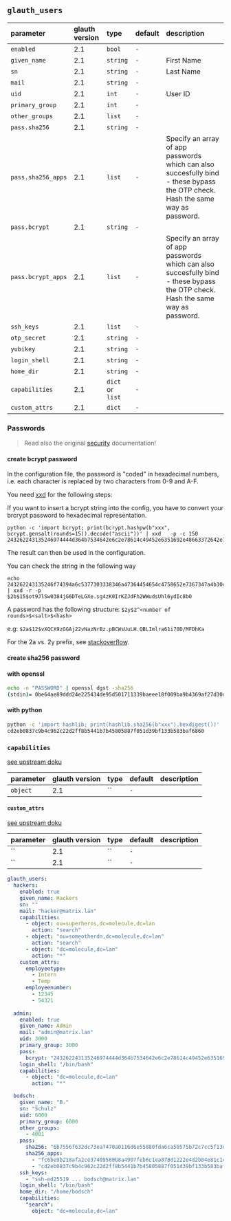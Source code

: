  
## `glauth_users`

| parameter          | glauth version | type     | default | description |
| :---               | :---           | :---     | :---    | :---        |
| `enabled`          | 2.1            | `bool`   | `-`     |             |
| `given_name`       | 2.1            | `string` | `-`     | First Name  |
| `sn`               | 2.1            | `string` | `-`     | Last Name   |
| `mail`             | 2.1            | `string` | `-`     |             |
| `uid`              | 2.1            | `int`    | `-`     | User ID     |
| `primary_group`    | 2.1            | `int`    | `-`     |             |
| `other_groups`     | 2.1            | `list`   | `-`     |             |
| `pass.sha256`      | 2.1            | `string` | `-`     |             |
| `pass.sha256_apps` | 2.1            | `list`   | `-`     | Specify an array of app passwords which can also succesfully bind - these bypass the OTP check. Hash the same way as password.            |
| `pass.bcrypt`      | 2.1            | `string` | `-`     |             |
| `pass.bcrypt_apps` | 2.1            | `list`   | `-`     | Specify an array of app passwords which can also succesfully bind - these bypass the OTP check. Hash the same way as password.            |
| `ssh_keys`         | 2.1            | `list`   | `-`     |             |
| `otp_secret`       | 2.1            | `string` | `-`     |             |
| `yubikey`          | 2.1            | `string` | `-`     |             |
| `login_shell`      | 2.1            | `string` | `-`     |             |
| `home_dir`         | 2.1            | `string` | `-`     |             |
| `capabilities`     | 2.1            | `dict` or `list`  | `-`     |             |
| `custom_attrs`     | 2.1            | `dict`   | `-`     |             |

### Passwords

> Read also the original [security](https://glauth.github.io/docs/security.html) documentation!

#### create bcrypt password

In the configuration file, the password is "coded" in hexadecimal numbers, i.e. each character is replaced by two characters from 0-9 and A-F.

You need [xxd](https://command-not-found.com/xxd) for the following steps:

If you want to insert a bcrypt string into the config, you have to convert your brcrypt password to hexadecimal representation.

```shell
python -c 'import bcrypt; print(bcrypt.hashpw(b"xxx", bcrypt.gensalt(rounds=15)).decode("ascii"))' | xxd   -p -c 150
243262243135246974444d364b7534642e6c2e78614c49452e6351692e48663372642e753863796e704c4a4b6b623176674f6c72763453525976362e0a
```
The result can then be used in the configuration.

You can check the string in the following way
```shell
echo 243262243135246f74394a6c5377303338346a47364454654c4758652e7367347a4b3049724b5a4a64466832575775647355686c367964496338624f0a | xxd -r -p
$2b$15$ot9JlSw0384jG6DTeLGXe.sg4zK0IrKZJdFh2WWudsUhl6ydIc8bO
```

A password has the following structure:
`$2y$2^<number of rounds>$<salt>$<hash>`

e.g: `$2a$12$vXQCX9zGGAj22vNazNrBz.pBCWsUuLH.QBLImlra61i70D/MFDhKa`

For the 2a vs. 2y prefix, see [stackoverflow](https://stackoverflow.com/a/36225192).


#### create sha256 password

#### with openssl

```bash
echo -n "PASSWORD" | openssl dgst -sha256
(stdin)= 0be64ae89ddd24e225434de95d501711339baeee18f009ba9b4369af27d30d60
```

#### with python

```bash
python -c 'import hashlib; print(hashlib.sha256(b"xxx").hexdigest())'
cd2eb0837c9b4c962c22d2ff8b5441b7b45805887f051d39bf133b583baf6860
```

### `capabilities`

[see upstream doku](https://glauth.github.io/docs/capabilities.html)

| parameter | glauth version | type    | default | description |
| :---      | :---           | :---    | :---    | :---        |
| `object`  | 2.1            | ``      | `-`     |             |

#### `custom_attrs`

[see upstream doku](https://glauth.github.io/docs/custom-attributes.html)

| parameter | glauth version | type    | default | description |
| :---      | :---           | :---    | :---    | :---        |
| ``        | 2.1            | ``      | `-`     |             |
| ``        | 2.1            | ``      | `-`     |             |

```yaml
glauth_users:
  hackers:
    enabled: true
    given_name: Hackers
    sn: ""
    mail: "hacker@matrix.lan"
    capabilities:
      - object: ou=superheros,dc=molecule,dc=lan
        action: "search"
      - object: "ou=someotherdn,dc=molecule,dc=lan"
        action: "search"
      - object: "dc=molecule,dc=lan"
        action: "*"
    custom_attrs:
      employeetype:
        - Intern
        - Temp
      employeenumber:
        - 12345
        - 54321
        
  admin:
    enabled: true
    given_name: Admin
    mail: "admin@matrix.lan"
    uid: 3000
    primary_group: 3000
    pass:
      bcrypt: "243262243135246974444d364b7534642e6c2e78614c49452e6351692e48663372642e753863796e704c4a4b6b623176674f6c72763453525976362e0a"
    login_shell: "/bin/bash"
    capabilities:
      - object: "dc=molecule,dc=lan"
        action: "*"

  bodsch:
    given_name: "B."
    sn: "Schulz"
    uid: 6000
    primary_group: 6000
    other_groups:
      - 4001
    pass:
      sha256: "6b7556f632dc73ea7470a0116d6e55880fda6ca50575b72c7cc5f13df53a2623"
      sha256_apps:
        - "fc6be9b218afa2ce37409580b8a4907feb6c1ea878d1222e4d2b84e81c1c0e47"
        - "cd2eb0837c9b4c962c22d2ff8b5441b7b45805887f051d39bf133b583baf6860"
    ssh_keys:
      - "ssh-ed25519 ... bodsch@matrix.lan"
    login_shell: "/bin/bash"
    home_dir: "/home/bodsch"
    capabilities:
      "search":
        object: "dc=molecule,dc=lan"
```

